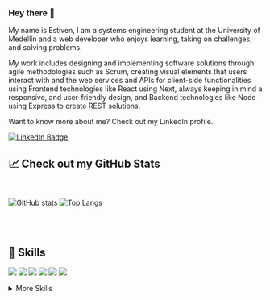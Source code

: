 ### Hey there 👋

My name is Estiven, I am a systems engineering student at the University of Medellín and a web developer who enjoys learning, taking on challenges, and solving problems.

My work includes designing and implementing software solutions through agile methodologies such as Scrum, creating visual elements that users interact with and the web services and APIs for client-side functionalities using Frontend technologies like React using Next, always keeping in mind a responsive, and user-friendly design, and Backend technologies like Node using Express to create REST solutions.

Want to know more about me? Check out my LinkedIn profile. 

[![LinkedIn Badge](https://img.shields.io/badge/LinkedIn-Profile-informational?style=flat&logo=linkedin&logoColor=white&color=0D76A8)](https://www.linkedin.com/in/estivencano/)


## &#x1f4c8; Check out my  GitHub Stats

<br>

![GitHub stats](https://github-readme-stats.vercel.app/api?username=EstivenCano&show_icons=true&theme=gotham)
![Top Langs](https://github-readme-stats.vercel.app/api/top-langs/?username=EstivenCano&layout=compact&theme=gotham)

<br>
<br>

## 💼 Skills

![](https://img.shields.io/badge/Code-React-informational?style=flat&logo=react&logoColor=white&color=3578e5)
![](https://img.shields.io/badge/Code-Vue-informational?style=flat&logo=vue&logoColor=white&color=4fc08d)
![](https://img.shields.io/badge/Code-JavaScript-informational?style=flat&logo=JavaScript&logoColor=white&color=CFB91D)
![](https://img.shields.io/badge/Code-MongoDB-informational?style=flat&logo=MongoDB&logoColor=white&color=116149)
![](https://img.shields.io/badge/Code-Node-informational?style=flat&logo=Node.js&logoColor=white&color=116149)
![](https://img.shields.io/badge/Code-Python-informational?style=flat&logo=python&logoColor=white&color=CFB91D)

<details>
<summary>More Skills</summary>

![](https://img.shields.io/badge/Style-CSS-informational?style=flat&logo=css3&logoColor=white&color=4AB197)
![](https://img.shields.io/badge/Style-SASS-informational?style=flat&logo=sass&logoColor=white&color=EF44D5)
![](https://img.shields.io/badge/Tools-Heroku-informational?style=flat&logo=heroku&logoColor=white&color=79589f)
![](https://img.shields.io/badge/Tools-NPM-informational?style=flat&logo=npm&logoColor=white&color=cb3837)
![](https://img.shields.io/badge/Tools-Postman-informational?style=flat&logo=Postman&logoColor=white&color=fd7e14)
![](https://img.shields.io/badge/Tools-GitHub-informational?style=flat&logo=GitHub&logoColor=white&color=4AB197)

</details>
